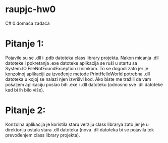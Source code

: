 # raupjc-hw0
C# 0.domaća zadaća

# Pitanje 1:
Pojavile su se .dll i .pdb datoteka class library projekta. Nakon micanja .dll
datoteke i pokretanja .exe datoteke aplikacija se ruši u startu sa System.IO.FileNotFoundException iznimkom. To se dogodi zato jer je konzolnoj aplikaciji za izvođenje metode PrintHelloWorld potrebna .dll datoteka u kojoj se nalazi njen izvršivi kod. Ako biste me tražili da vam pošaljem aplikaciju poslao bih .exe i .dll datoteku (odnosno sve .dll datoteke kad bi ih bilo više).

# Pitanje 2:
Konzolna aplikacija je koristila staru verziju class librarya zato jer je u direktoriju ostala stara .dll datoteka (nova .dll datoteka bi se pojavila tek prevođenjem class library projekta).
